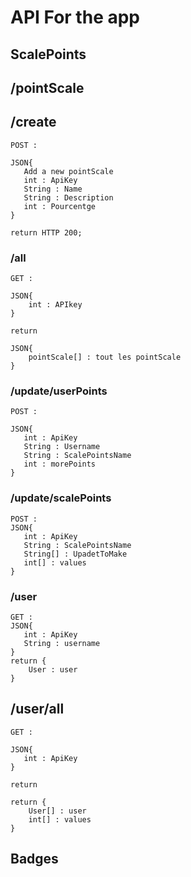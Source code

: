 # API For the app

## ScalePoints

## /pointScale

## /create
```
POST : 

JSON{
   Add a new pointScale
   int : ApiKey
   String : Name
   String : Description
   int : Pourcentge 
}

return HTTP 200;

```

### /all

```
GET : 

JSON{
    int : APIkey
}

return 

JSON{
    pointScale[] : tout les pointScale
}
```
### /update/userPoints

```
POST : 

JSON{
   int : ApiKey
   String : Username
   String : ScalePointsName
   int : morePoints 
}

```

### /update/scalePoints

```
POST : 
JSON{
   int : ApiKey
   String : ScalePointsName
   String[] : UpadetToMake
   int[] : values 
}
```

### /user

```
GET : 
JSON{
   int : ApiKey
   String : username
}
return {
    User : user
}
```


## /user/all
```
GET : 

JSON{
   int : ApiKey
}

return 

return {
    User[] : user
    int[] : values
}
```

## Badges